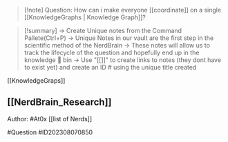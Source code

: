 
>[!note] Question: 
> How can i make everyone [[coordinate]] on a single [[KnowledgeGraphs | Knowledge Graph]]?


>[!summary] 
>-> Create Unique notes from the Command Pallete(Ctrl+P)
>-> Unique Notes in our vault are the first step in the scientific method of the NerdBrain
-> These notes will allow us to track the lifecycle of the question and hopefully end up in the knowledge 🧠 bin
-> Use "[[]]" to create links to notes (they dont have to exist yet) and create an ID # using the unique title created 


[[KnowledgeGraps]]

[[NerdBrain_Research]]
---


Author: #At0x [[list of Nerds]]

#Question #ID202308070850